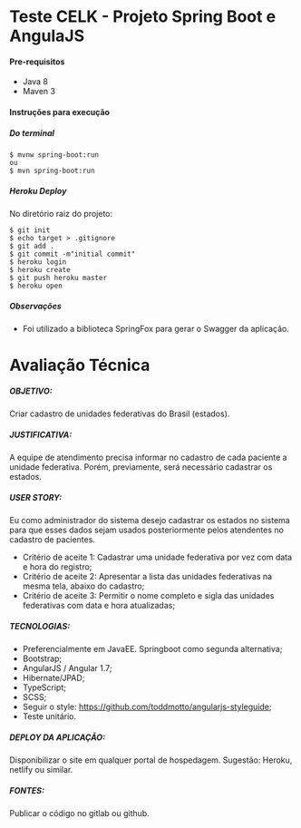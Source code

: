 # Teste CELK - Projeto Spring Boot e AngulaJS

#### Pre-requisitos

- Java 8
- Maven 3

#### Instruções para execução

##### Do terminal 

    $ mvnw spring-boot:run
    ou 
    $ mvn spring-boot:run 

##### Heroku Deploy

No diretório raiz do projeto:

    $ git init
    $ echo target > .gitignore
    $ git add .
    $ git commit -m"initial commit"
    $ heroku login
    $ heroku create
    $ git push heroku master
    $ heroku open

##### Observações
- Foi utilizado a biblioteca SpringFox para gerar o Swagger da aplicação.

# Avaliação Técnica

##### OBJETIVO:

Criar cadastro de unidades federativas do Brasil (estados).
##### JUSTIFICATIVA:

A equipe de atendimento precisa informar no cadastro de cada paciente a unidade
federativa. Porém, previamente, será necessário cadastrar os estados.

##### USER STORY: 
Eu como administrador do sistema desejo cadastrar os estados no sistema para
que esses dados sejam usados posteriormente pelos atendentes no cadastro de
pacientes.
* Critério de aceite 1: Cadastrar uma unidade federativa por vez com data e hora do
registro;
* Critério de aceite 2: Apresentar a lista das unidades federativas na mesma tela,
abaixo do cadastro;
* Critério de aceite 3: Permitir o nome completo e sigla das unidades federativas com
data e hora atualizadas;

##### TECNOLOGIAS:
* Preferencialmente em JavaEE. Springboot como segunda alternativa;
* Bootstrap;
* AngularJS / Angular 1.7;
* Hibernate/JPAD;
* TypeScript;
* SCSS;
* Seguir o style: https://github.com/toddmotto/angularjs-styleguide;
* Teste unitário.

##### DEPLOY DA APLICAÇÃO:
Disponibilizar o site em qualquer portal de hospedagem. Sugestão: Heroku, netlify ou
similar.

##### FONTES:
Publicar o código no gitlab ou github.